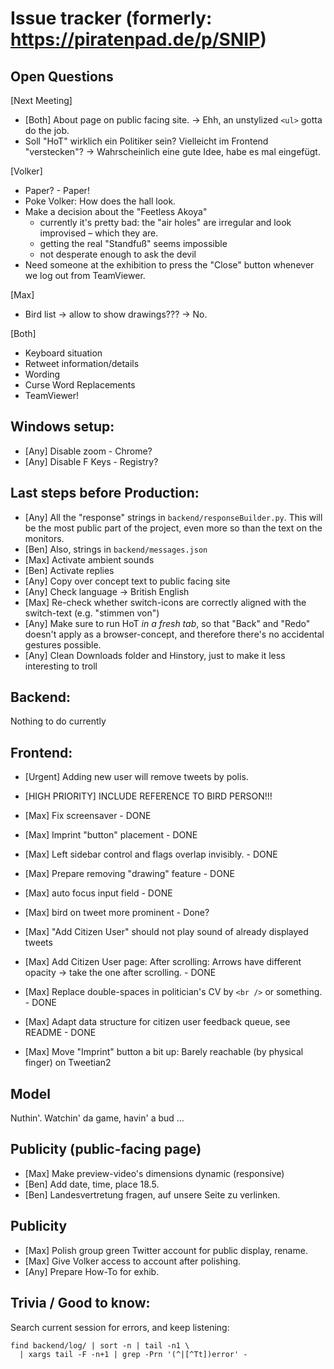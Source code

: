 # Issue tracker (formerly: https://piratenpad.de/p/SNIP)

## Open Questions

[Next Meeting]
- [Both] About page on public facing site.
  -> Ehh, an unstylized `<ul>` gotta do the job.
- Soll "HoT" wirklich ein Politiker sein?  Vielleicht im Frontend "verstecken"?
		-> Wahrscheinlich eine gute Idee, habe es mal eingefügt.

[Volker]
- Paper? - Paper!
- Poke Volker: How does the hall look.
- Make a decision about the "Feetless Akoya"
    * currently it's pretty bad: the "air holes" are irregular and look improvised – which they are.
    * getting the real "Standfuß" seems impossible
    * not desperate enough to ask the devil
- Need someone at the exhibition to press the "Close" button whenever we log out from TeamViewer.

[Max]
- Bird list -> allow to show drawings???
	-> No.

[Both]
- Keyboard situation
- Retweet information/details
- Wording
- Curse Word Replacements
- TeamViewer!

## Windows setup:

- [Any] Disable zoom - Chrome?
- [Any] Disable F Keys - Registry?

## Last steps before Production:

- [Any] All the "response" strings in `backend/responseBuilder.py`.
    This will be the most public part of the project, even more so than the text on the monitors.
- [Ben] Also, strings in `backend/messages.json`
- [Max] Activate ambient sounds
- [Ben] Activate replies
- [Any] Copy over concept text to public facing site
- [Any] Check language -> British English
- [Max] Re-check whether switch-icons are correctly aligned with the switch-text (e.g. "stimmen von")
- [Any] Make sure to run HoT *in a fresh tab*, so that "Back" and "Redo" doesn't apply as a browser-concept, and therefore there's no accidental gestures possible.
- [Any] Clean Downloads folder and Hinstory, just to make it less interesting to troll

## Backend:

Nothing to do currently

## Frontend:

- [Urgent] Adding new user will remove tweets by polis.
- [HIGH PRIORITY] INCLUDE REFERENCE TO BIRD PERSON!!!

- [Max] Fix screensaver - DONE
- [Max] Imprint "button" placement - DONE
- [Max] Left sidebar control and flags overlap invisibly. - DONE
- [Max] Prepare removing "drawing" feature - DONE
- [Max] auto focus input field - DONE
- [Max] bird on tweet more prominent - Done?
- [Max] "Add Citizen User" should not play sound of already displayed tweets
- [Max] Add Citizen User page: After scrolling: Arrows have different opacity -> take the one after scrolling. - DONE
- [Max] Replace double-spaces in politician's CV by `<br />` or something. - DONE
- [Max] Adapt data structure for citizen user feedback queue, see README - DONE

- [Max] Move "Imprint" button a bit up: Barely reachable (by physical finger) on Tweetian2

## Model

Nuthin'.  Watchin' da game, havin' a bud …

## Publicity (public-facing page)

- [Max] Make preview-video's dimensions dynamic (responsive)
- [Ben] Add date, time, place
    18.5.
- [Ben] Landesvertretung fragen, auf unsere Seite zu verlinken.

## Publicity

- [Max] Polish group green Twitter account for public display, rename.
- [Max] Give Volker access to account after polishing.
- [Any] Prepare How-To for exhib.

## Trivia / Good to know:

Search current session for errors, and keep listening:

    find backend/log/ | sort -n | tail -n1 \
      | xargs tail -F -n+1 | grep -Prn '(^|[^Tt])error' -
